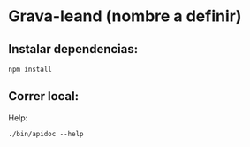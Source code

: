 # Grava-leand (nombre a definir)

## Instalar dependencias:
```
npm install
```

## Correr local:
Help:
```
./bin/apidoc --help
```
